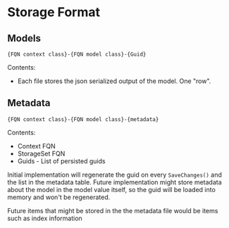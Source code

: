 # Storage Format

## Models

`{FQN context class}-{FQN model class}-{Guid}`

Contents:

* Each file stores the json serialized output of the model. One "row".

## Metadata

`{FQN context class}-{FQN model class}-{metadata}`

Contents:

* Context FQN
* StorageSet FQN
* Guids - List of persisted guids

Initial implementation will regenerate the guid on every `SaveChanges()` and the list in the metadata table. Future implementation might store metadata about the model in the model value itself, so the guid will be loaded into memory and won't be regenerated.  

Future items that might be stored in the the metadata file would be items such as index information